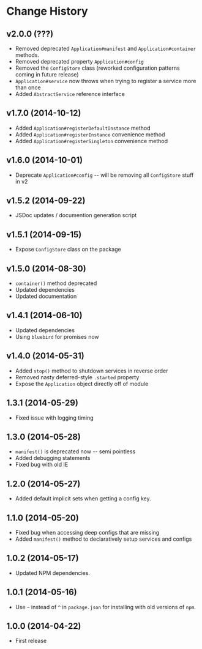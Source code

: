 # Change History

## v2.0.0 (???)

* Removed deprecated `Application#manifest` and `Application#container`
  methods.
* Removed deprecated property `Application#config`
* Removed the `ConfigStore` class (reworked configuration patterns coming in
  future release)
* `Application#service` now throws when trying to register a service more than
  once
* Added `AbstractService` reference interface

## v1.7.0 (2014-10-12)

* Added `Application#registerDefaultInstance` method
* Added `Application#registerInstance` convenience method
* Added `Application#registerSingleton` convenience method

## v1.6.0 (2014-10-01)

* Deprecate `Application#config` -- will be removing all `ConfigStore` stuff in v2

## v1.5.2 (2014-09-22)

* JSDoc updates / documention generation script

## v1.5.1 (2014-09-15)

* Expose `ConfigStore` class on the package

## v1.5.0 (2014-08-30)

* `container()` method deprecated
* Updated dependencies
* Updated documentation

## v1.4.1 (2014-06-10)

* Updated dependencies
* Using `bluebird` for promises now

## v1.4.0 (2014-05-31)

* Added `stop()` method to shutdown services in reverse order
* Removed nasty deferred-style `.started` property
* Expose the `Application` object directly off of module

## 1.3.1 (2014-05-29)

* Fixed issue with logging timing

## 1.3.0 (2014-05-28)

* `manifest()` is deprecated now -- semi pointless
* Added debugging statements
* Fixed bug with old IE

## 1.2.0 (2014-05-27)

* Added default implicit sets when getting a config key.

## 1.1.0 (2014-05-20)

* Fixed bug when accessing deep configs that are missing
* Added `manifest()` method to declaratively setup services and configs

## 1.0.2 (2014-05-17)

* Updated NPM dependencies.

## 1.0.1 (2014-05-16)

* Use `~` instead of `^` in `package.json` for installing with old versions of `npm`.

## 1.0.0 (2014-04-22)

* First release
